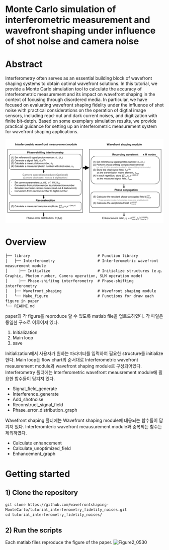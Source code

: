 # Monte Carlo simulation of interferometric measurement and wavefront shaping under influence of shot noise and camera noise 
# Abstract
Interferometry often serves as an essential building block of wavefront shaping systems to obtain optimal wavefront solutions. In this tutorial, we provide a Monte Carlo simulation tool to calculate the accuracy of interferometric measurement and its impact on wavefront shaping in the context of focusing through disordered media. In particular, we have focused on evaluating wavefront shaping fidelity under the influence of shot noise with practical considerations on the operation of digtial image sensors, including read-out and dark current noises, and digitization with finite bit-detph. Based on some exemplary simulation results, we provide practical guidance for setting up an interferometric measurement system for wavefront shaping applications.

![flowchart](./library/images/Figure2_0530.png)

# Overview   
    ├── library                              # Function library 
    │   ├── Interferometry                   # Interferometric wavefront measurement module
    │     ├── Initialize                     # Initialize structures (e.g. Graphic, Photon number, Camera operation, SLM operation mode)
    │     ├── Phase-shifitng interferometry  # Phase-shifting interferometry
    │   ├── Wavefront_shaping                # Wavefront shaping module
    │   └── Make_figure                      # Functions for draw each figure in paper
    └── README.md

paper의 각 figure를 reproduce 할 수 있도록 matlab file을 업로드하였다. 각 파일은 동일한 구조로 이루어져 있다. 
1) Initialization
2) Main loop
3) save 

Initialization에서 사용자가 원하는 파라미터를 입력하여 필요한 structure를 initialize한다. 
Main loop는 flow chart의 순서대로 Interferometric wavefront meausrement module과 wavefront shaping module로 구성되어있다. 
Interferometry 폴더에는 Interferometric wavefront meausrement module에 필요한 함수들이 담겨져 있다. 
- Signal_field_generate
- Interference_generate
- Add_shotnoise
- Reconstruct_signal_field
- Phase_error_distribution_graph
  
Wavefront shaping 폴더에는 Wavefront shaping module에 대응되는 함수들이 담겨져 있다. Interferomteric wavefront meausurement module과 중복되는 함수는 제외하였다. 
- Calculate enhancement
- Calculate_unoptimized_field
- Enhancement_graph 


# Getting started 
## 1) Clone the repository
```
git clone https://github.com/wavefrontshaping-MonteCarlo/tutorial_interferometry_fidelity_noises.git
cd tutorial_interferometry_fidelity_noises/

```
## 2) Run the scripts
Each matlab files reproduce the figure of the paper.
![Figure2_0530](https://github.com/wavefrontshaping-MonteCarlo/tutorial_interferometry_fidelity_noises/assets/168101179/218c94a5-e680-4387-a98a-5fc08798f3e9)
